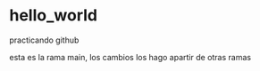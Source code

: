 # hello_world
practicando  github

esta es la rama main, los cambios los hago apartir de otras ramas
